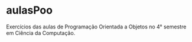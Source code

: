 # aulasPoo
Exercícios das aulas de Programação Orientada a Objetos no 4° semestre em Ciência da Computação.
